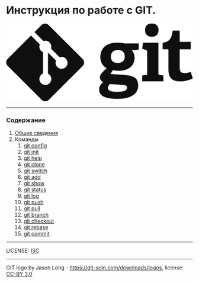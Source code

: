 # Инструкция по работе с GIT.

![GIT-logo.png](GIT-logo.png)
___
### Содержание
1. [Общие сведения](maintain.md)
2. Команды
    1. [git config](git%20config.md)
    2. [git init](git%20init.md)
    3. [git help](git%20help.md)
    4. [git clone](git%20clone.md)
    5. [git switch](git%20switch.md)
    6. [git add](git%20add.md)
    7. [git show](git%20show.md)
    8. [git status](git%20status.md)
    9. [git log](git%20log.md)
    10. [git push](git%20push.md)
    11. [git pull](git%20fetch.md)
    12. [git branch](git%20branch.md)
    13. [git checkout](git%20checkout.md)
    14. [git rebase](git%20rebase.md)
    15. [git commit](git%20commit.md)


___
LICENSE: [ISC](./license.md)



___


GIT logo by Jason Long - https://git-scm.com/downloads/logos, license: [CC-BY 3.0](https://creativecommons.org/licenses/by/3.0/)